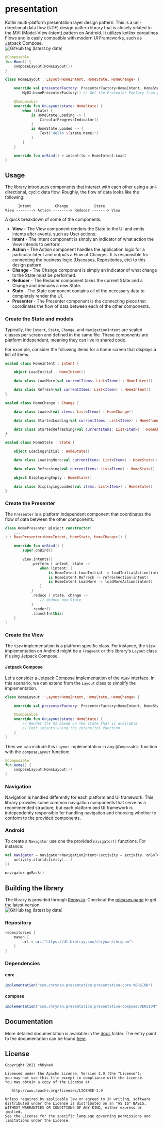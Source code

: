 # presentation

Kotlin multi-platform presentation layer design pattern. This is a uni-directional data flow (UDF) design pattern
library that is closely related to the MVI (Model-View-Intent) pattern on Android. It utilizes kotlinx.coroutines Flows
and is easily compatible with modern UI Frameworks, such as Jetpack Compose.  <br/>
<img alt="GitHub tag (latest by date)" src="https://img.shields.io/github/v/tag/chRyNaN/presentation">

```kotlin
@Composable
fun Home() {
    composeLayout(HomeLayout())
}

class HomeLayout : Layout<HomeIntent, HomeState, HomeChange> {

    override val presenterFactory: PresenterFactory<HomeIntent, HomeState, HomeChange> =
        MyDI.homePresenterFactory() // Get the Presenter Factory from your DI Service

    @Composable
    override fun OnLayout(state: HomeState) {
        when (state) {
            is HomeState.Loading -> {
                CircularProgressIndicator()
            }
            is HomeState.Loaded -> {
                Text("Hello ${state.name}")
            }
        }
    }

    override fun onBind() = intent(to = HomeIntent.Load)
}
```

## Usage

The library introduces components that interact with each other using a uni-directional, cyclic data flow. Roughly, the
flow of data looks like the following:

```
      Intent           Change            State
View --------> Action --------> Reducer -------> View
```

A quick breakdown of some of the components:

* **View** - The View component renders the State to the UI and emits Intents after events, such as User actions.
* **Intent** - The Intent component is simply an indicator of what action the View intends to perform.
* **Action** - The Action component handles the application logic for a particular Intent and outputs a Flow of Changes.
  It is responsible for connecting the business logic (Usecases, Repositories, etc) to this design pattern.
* **Change** - The Change component is simply an indicator of what change to the State must be performed.
* **Reducer** - The Reducer component takes the current State and a Change and deduces a new State.
* **State** - The State component contains all of the necessary data to completely render the UI.
* **Presenter** - The Presenter component is the connecting piece that coordinates the flow of data between each of the
  other components.

### Create the State and models

Typically, the `Intent`, `State`, `Change`, and `NavigationIntent` are sealed classes per screen and defined in the same
file. These components are platform independent, meaning they can live in shared code.

For example, consider the following items for a home screen that displays a list of items.

```kotlin
sealed class HomeIntent : Intent {

    object LoadInitial : HomeIntent()

    data class LoadMore(val currentItems: List<Item>) : HomeIntent()

    data class Refresh(val currentItems: List<Item>) : HomeIntent()
}

sealed class HomeChange : Change {

    data class Loaded(val items: List<Item>) : HomeChange()

    data class StartedLoading(val currentItems: List<Item>) : HomeChange()

    data class StartedRefreshing(val currentItems: List<Item>) : HomeChange()
}

sealed class HomeState : State {

    object LoadingInitial : HomeState()

    data class LoadingMore(val currentItems: List<Item>) : HomeState()

    data class Refreshing(val currentItems: List<Item>) : HomeState()

    object DisplayingEmpty : HomeState()

    data class DisplayingLoaded(val items: List<Item>) : HomeState()
}
```

### Create the Presenter

The `Presenter` is a platform independent component that coordinates the flow of data between the other components.

```kotlin
class HomePresenter @Inject constructor(
    ...
) : BasePresenter<HomeIntent, HomeState, HomeChange>() {

    override fun onBind() {
        super.onBind()

        view.intents()
            .perform { intent, state ->
                when (intent) {
                    is HomeIntent.LoadInitial -> loadInitialAction(intent)
                    is HomeIntent.Refresh -> refreshAction(intent)
                    is HomeIntent.LoadMore -> loadMoreAction(intent)
                }
            }
            .reduce { state, change ->
                // deduce new State
            }
            .render()
            .launchIn(this)
    }
}
```

### Create the View

The `View` implementation is a platform specific class. For instance, the `View` implementation on Android might be
a `Fragment` or this library's `Layout` class if using Jetpack Compose.

#### Jetpack Compose

Let's consider a Jetpack Compose implementation of the `View` interface. In this scenario, we can extend from
the `Layout` class to simplify the implementation.

```kotlin
class HomeLayout : Layout<HomeIntent, HomeState, HomeChange> {

    override val presenterFactory: PresenterFactory<HomeIntent, HomeState, HomeChange> = ... // Get the Presenter Factory

    @Composable
    override fun OnLayout(state: HomeState) {
        // Render the UI based on the state that is available
        // Emit intents using the intent(to) function
    }
}
```

Then we can include this `Layout` implementation in any `@Composable` function with the `composeLayout` function:

```kotlin
@Composable
fun Home() {
    composeLayout(HomeLayout())
}
```

### Navigation

Navigation is handled differently for each platform and UI framework. This library provides some common navigation
components that serve as a recommended structure, but each platform and UI framework is independently responsible for
handling navigation and choosing whether to conform to the provided components.

### Android

To create a `Navigator` use one the provided `navigator()` functions. For instance:

```kotlin
val navigator = navigator<NavigationIntent>(activity = activity, onGoTo = { navigationIntent -> 
    activity.startActivity(...)
})

navigator.goBack()
```

## Building the library

The library is provided through [Repsy.io](https://repsy.io/). Checkout
the [releases page](https://github.com/chRyNaN/presentation/releases) to get the latest version. <br/>
<img alt="GitHub tag (latest by date)" src="https://img.shields.io/github/v/tag/chRyNaN/presentation">

### Repository

```groovy
repositories {
    maven {
        url = uri("https://dl.bintray.com/chrynan/chrynan")
    }
}
```

### Dependencies

#### core

```groovy
implementation("com.chrynan.presentation:presentation-core:VERSION")
```

#### compose

```groovy
implementation("com.chrynan.presentation:presentation-compose:VERSION")
```

## Documentation

More detailed documentation is available in the [docs](docs/) folder. The entry point to the documentation can be
found [here](docs/index.md).

## License

```
Copyright 2021 chRyNaN

Licensed under the Apache License, Version 2.0 (the "License");
you may not use this file except in compliance with the License.
You may obtain a copy of the License at

   http://www.apache.org/licenses/LICENSE-2.0

Unless required by applicable law or agreed to in writing, software
distributed under the License is distributed on an "AS IS" BASIS,
WITHOUT WARRANTIES OR CONDITIONS OF ANY KIND, either express or implied.
See the License for the specific language governing permissions and
limitations under the License.
```
